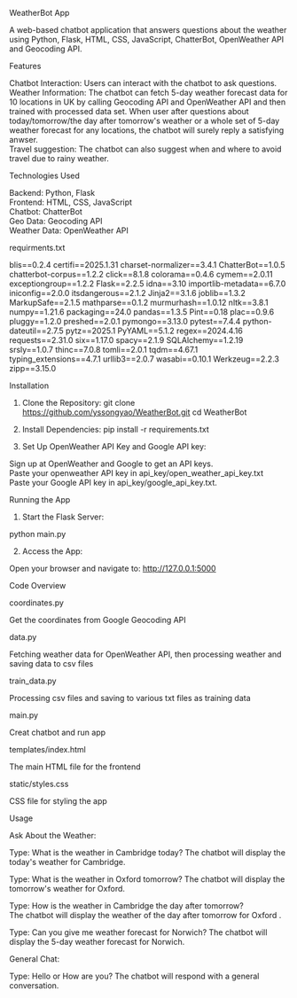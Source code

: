 WeatherBot App 

A web-based chatbot application that answers questions about the weather using Python, Flask, HTML, CSS, JavaScript, ChatterBot, OpenWeather API and Geocoding API.

Features 

Chatbot Interaction: Users can interact with the chatbot to ask questions.  
Weather Information: The chatbot can fetch 5-day weather forecast data for 10 locations in UK by calling Geocoding API and OpenWeather API and then trained with processed data set. When user after questions about today/tomorrow/the day after tomorrow's weather or a whole set of 5-day weather forecast for any locations, the chatbot will surely reply a satisfying anwser.  
Travel suggestion: The chatbot can also suggest when and where to avoid travel due to rainy weather.  

Technologies Used 

Backend: Python, Flask   
Frontend: HTML, CSS, JavaScript   
Chatbot: ChatterBot   
Geo Data: Geocoding API   
Weather Data: OpenWeather API   

requirments.txt 

blis==0.2.4
certifi==2025.1.31
charset-normalizer==3.4.1
ChatterBot==1.0.5
chatterbot-corpus==1.2.2
click==8.1.8
colorama==0.4.6
cymem==2.0.11
exceptiongroup==1.2.2
Flask==2.2.5
idna==3.10
importlib-metadata==6.7.0
iniconfig==2.0.0
itsdangerous==2.1.2
Jinja2==3.1.6
joblib==1.3.2
MarkupSafe==2.1.5
mathparse==0.1.2
murmurhash==1.0.12
nltk==3.8.1
numpy==1.21.6
packaging==24.0
pandas==1.3.5
Pint==0.18
plac==0.9.6
pluggy==1.2.0
preshed==2.0.1
pymongo==3.13.0
pytest==7.4.4
python-dateutil==2.7.5
pytz==2025.1
PyYAML==5.1.2
regex==2024.4.16
requests==2.31.0
six==1.17.0
spacy==2.1.9
SQLAlchemy==1.2.19
srsly==1.0.7
thinc==7.0.8
tomli==2.0.1
tqdm==4.67.1
typing_extensions==4.7.1
urllib3==2.0.7
wasabi==0.10.1
Werkzeug==2.2.3
zipp==3.15.0


Installation 

1. Clone the Repository: 
git clone https://github.com/yssongyao/WeatherBot.git
cd WeatherBot

2. Install Dependencies: 
pip install -r requirements.txt

3. Set Up OpenWeather API Key and Google API key: 

Sign up at OpenWeather and Google to get an API keys.  
Paste your openweather API key in api_key/open_weather_api_key.txt  
Paste your Google API key in api_key/google_api_key.txt.  

Running the App  
1. Start the Flask Server:

python main.py 

2. Access the App:

Open your browser and navigate to:
http://127.0.0.1:5000 

Code Overview   
 
coordinates.py 

Get the coordinates from Google Geocoding API  


data.py 

Fetching weather data for OpenWeather API, then processing weather and saving data to csv files   


train_data.py 

Processing csv files and saving to various txt files as training data   


main.py 

Creat chatbot and run app   

templates/index.html 

The main HTML file for the frontend   

static/styles.css 

CSS file for styling the app   

Usage   


Ask About the Weather:   


Type: What is the weather in Cambridge today? 
The chatbot will display the today's weather for Cambridge.   

Type: What is the weather in Oxford tomorrow? 
The chatbot will display the tomorrow's weather for Oxford.  

Type: How is the weather in Cambridge the day after tomorrow?  
The chatbot will display the weather of the day after tomorrow for Oxford . 

Type: Can you give me weather forecast for Norwich? 
The chatbot will display the 5-day weather forecast for Norwich. 

General Chat:  

Type: Hello or How are you? 
The chatbot will respond with a general conversation.
